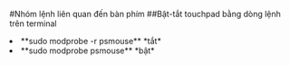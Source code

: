 #Nhóm lệnh liên quan đến bàn phím
##Bật-tắt touchpad bằng dòng lệnh trên terminal 
<li>**sudo modprobe -r psmouse** *tắt*</li>
<li>**sudo modprobe psmouse** *bật*</li>

